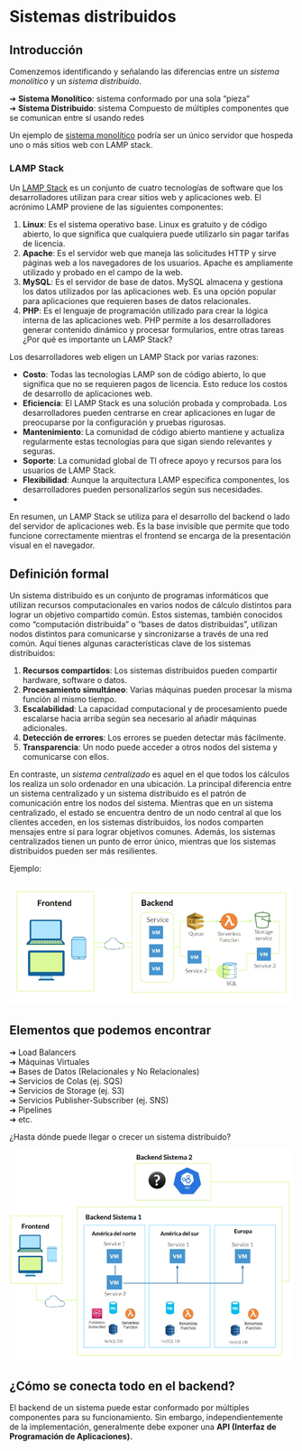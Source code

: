 # Sistemas distribuidos

## Introducción 

Comenzemos identificando y señalando las diferencias entre un *sistema monolítico* y un *sistema distribuido*.

➔ **Sistema Monolítico**: sistema conformado por una sola 
“pieza”  
➔ **Sistema Distribuido**: sistema Compuesto de múltiples componentes que se comunican entre sí usando redes

Un ejemplo de [sistema monolítico](https://microservices.io/patterns/monolithic.html) podría ser un único servidor que hospeda uno o más sitios web con LAMP stack.

### LAMP Stack

Un [LAMP Stack](https://aws.amazon.com/es/what-is/lamp-stack/) es un conjunto de cuatro tecnologías de software que los desarrolladores utilizan para crear sitios web y aplicaciones web. El acrónimo LAMP proviene de las siguientes componentes:

1. **Linux**: Es el sistema operativo base. Linux es gratuito y de código abierto, lo que significa que cualquiera puede utilizarlo sin pagar tarifas de licencia.
2. **Apache**: Es el servidor web que maneja las solicitudes HTTP y sirve páginas web a los navegadores de los usuarios. Apache es ampliamente utilizado y probado en el campo de la web.
3. **MySQL**: Es el servidor de base de datos. MySQL almacena y gestiona los datos utilizados por las aplicaciones web. Es una opción popular para aplicaciones que requieren bases de datos relacionales.
4. **PHP**: Es el lenguaje de programación utilizado para crear la lógica interna de las aplicaciones web. PHP permite a los desarrolladores generar contenido dinámico y procesar formularios, entre otras tareas
¿Por qué es importante un LAMP Stack?

Los desarrolladores web eligen un LAMP Stack por varias razones:

- **Costo**: Todas las tecnologías LAMP son de código abierto, lo que significa que no se requieren pagos de licencia. Esto reduce los costos de desarrollo de aplicaciones web.
- **Eficiencia**: El LAMP Stack es una solución probada y comprobada. Los desarrolladores pueden centrarse en crear aplicaciones en lugar de preocuparse por la configuración y pruebas rigurosas.
- **Mantenimiento**: La comunidad de código abierto mantiene y actualiza regularmente estas tecnologías para que sigan siendo relevantes y seguras.
- **Soporte**: La comunidad global de TI ofrece apoyo y recursos para los usuarios de LAMP Stack.
- **Flexibilidad**: Aunque la arquitectura LAMP especifica componentes, los desarrolladores pueden personalizarlos según sus necesidades.
- 
En resumen, un LAMP Stack se utiliza para el desarrollo del backend o lado del servidor de aplicaciones web. Es la base invisible que permite que todo funcione correctamente mientras el frontend se encarga de la presentación visual en el navegador.

## Definición formal

Un sistema distribuido es un conjunto de programas informáticos que utilizan recursos computacionales en varios nodos de cálculo distintos para lograr un objetivo compartido común. Estos sistemas, también conocidos como “computación distribuida” o “bases de datos distribuidas”, utilizan nodos distintos para comunicarse y sincronizarse a través de una red común. Aquí tienes algunas características clave de los sistemas distribuidos:

1. **Recursos compartidos**: Los sistemas distribuidos pueden compartir hardware, software o datos.
2. **Procesamiento simultáneo**: Varias máquinas pueden procesar la misma función al mismo tiempo.
3. **Escalabilidad**: La capacidad computacional y de procesamiento puede escalarse hacia arriba según sea necesario al añadir máquinas adicionales.
4. **Detección de errores**: Los errores se pueden detectar más fácilmente.
5. **Transparencia**: Un nodo puede acceder a otros nodos del sistema y comunicarse con ellos.

En contraste, un *sistema centralizado* es aquel en el que todos los cálculos los realiza un solo ordenador en una ubicación. La principal diferencia entre un sistema centralizado y un sistema distribuido es el patrón de comunicación entre los nodos del sistema. Mientras que en un sistema centralizado, el estado se encuentra dentro de un nodo central al que los clientes acceden, en los sistemas distribuidos, los nodos comparten mensajes entre sí para lograr objetivos comunes. Además, los sistemas centralizados tienen un punto de error único, mientras que los sistemas distribuidos pueden ser más resilientes.

Ejemplo: 

![](img/sistemadistribuidosample.png)

## Elementos que podemos encontrar

➔ Load Balancers  
➔ Máquinas Virtuales  
➔ Bases de Datos (Relacionales y No Relacionales)  
➔ Servicios de Colas (ej. SQS)  
➔ Servicios de Storage (ej. S3)  
➔ Servicios Publisher-Subscriber (ej. SNS)  
➔ Pipelines  
➔ etc.  

¿Hasta dónde puede llegar o crecer un sistema distribuido?

![](img/hastadonde.png)

## ¿Cómo se conecta todo en el backend?

El backend de un sistema puede estar conformado por múltiples componentes para su funcionamiento. 
Sin embargo, independientemente de la implementación, generalmente debe exponer una **API (Interfaz de Programación de Aplicaciones).**